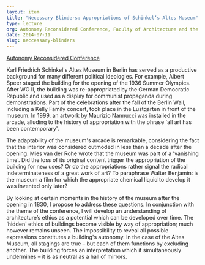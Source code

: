 ```yaml
---
layout: item
title: "Necessary Blinders: Appropriations of Schinkel’s Altes Museum"
type: lecture
org: Autonomy Reconsidered Conference, Faculty of Architecture and the Built Environment, Delft University of Technology
date: 2014-07-11
slug: neccessary-blinders
---
```

[Autonomy Reconsidered Conference](https://www.isparchitecture.com/autonomy-reconsidered)

Karl Friedrich Schinkel's Altes Museum in Berlin has served as a productive background for many different political ideologies. For example, Albert Speer staged the building for the opening of the 1936 Summer Olympics. After WO II, the building was re-appropriated by the German Democratic Republic and used as a display for communist propaganda during demonstrations. Part of the celebrations after the fall of the Berlin Wall, including a Kelly Family concert, took place in the Lustgarten in front of the museum. In 1999, an artwork by Maurizio Nannucci was installed in the arcade, alluding to the history of appropriation with the phrase 'all art has been contemporary'.

The adaptability of the museum's arcade is remarkable, considering the fact that the interior was considered outmoded in less than a decade after the opening. Mies van der Rohe wrote that the museum was part of a 'vanishing time'. Did the loss of its original content trigger the appropriation of the building for new uses? Or do the appropriations rather signal the radical indeterminateness of a great work of art? To paraphrase Walter Benjamin: is the museum a film for which the appropriate chemical liquid to develop it was invented only later?

By looking at certain moments in the history of the museum after the opening in 1830, I propose to address these questions. In conjunction with the theme of the conference, I will develop an understanding of architecture’s ethics as a potential which can be developed over time. The ‘hidden' ethics of buildings become visible by way of appropriation; much however remains unseen. The impossibility to reveal all possible expressions constitutes a building's autonomy. In the case of the Altes Museum, all stagings are true – but each of them functions by excluding another. The building forces an interpretation which it simultaneously undermines – it is as neutral as a hall of mirrors.